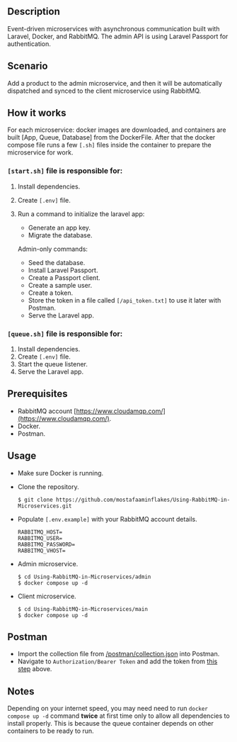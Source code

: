 ## Description

Event-driven microservices with asynchronous communication built with Laravel, Docker, and RabbitMQ.
The admin API is using Laravel Passport for authentication.

## Scenario

Add a product to the admin microservice, and then it will be automatically dispatched and synced to the client microservice using RabbitMQ.

## How it works

For each microservice: docker images are downloaded, and containers are built [App, Queue, Database] from the DockerFile.
After that the docker compose file runs a few `[.sh]` files inside the container to prepare the microservice for work.

### `[start.sh]` file is responsible for:

1. Install dependencies.
2. Create `[.env]` file.
3. Run a command to initialize the laravel app:

    - Generate an app key.
    - Migrate the database.

    Admin-only commands:

    - Seed the database.
    - Install Laravel Passport.
    - Create a Passport client.
    - Create a sample user.
    - Create a token.
    - <a name="token"></a>Store the token in a file called `[/api_token.txt]` to use it later with Postman.
    - Serve the Laravel app.

### `[queue.sh]` file is responsible for:

1. Install dependencies.
2. Create `[.env]` file.
3. Start the queue listener.
4. Serve the Laravel app.

## Prerequisites

-   RabbitMQ account [https://www.cloudamqp.com/](https://www.cloudamqp.com/).
-   Docker.
-   Postman.

## Usage

-   Make sure Docker is running.
-   Clone the repository.

    ```
    $ git clone https://github.com/mostafaaminflakes/Using-RabbitMQ-in-Microservices.git
    ```

-   Populate `[.env.example]` with your RabbitMQ account details.

    ```
    RABBITMQ_HOST=
    RABBITMQ_USER=
    RABBITMQ_PASSWORD=
    RABBITMQ_VHOST=
    ```

-   Admin microservice.

    ```
    $ cd Using-RabbitMQ-in-Microservices/admin
    $ docker compose up -d
    ```

-   Client microservice.

    ```
    $ cd Using-RabbitMQ-in-Microservices/main
    $ docker compose up -d
    ```

## Postman

-   Import the collection file from [/postman/collection.json](postman) into Postman.
-   Navigate to `Authorization/Bearer Token` and add the token from [this step](#token) above.

## Notes

Depending on your internet speed, you may need need to run `docker compose up -d` command **twice** at first time only to allow all dependencies to install properly. This is because the queue container depends on other containers to be ready to run.
